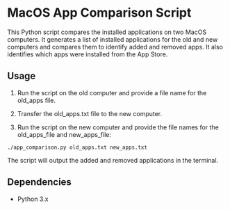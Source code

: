 # MacOS App Comparison Script

This Python script compares the installed applications on two MacOS computers. It generates a list of installed applications for the old and new computers and compares them to identify added and removed apps. It also identifies which apps were installed from the App Store.

## Usage

1. Run the script on the old computer and provide a file name for the old_apps file.

2. Transfer the old_apps.txt file to the new computer.

3. Run the script on the new computer and provide the file names for the old_apps_file and new_apps_file:
```
./app_comparison.py old_apps.txt new_apps.txt
```
The script will output the added and removed applications in the terminal.

## Dependencies
- Python 3.x
